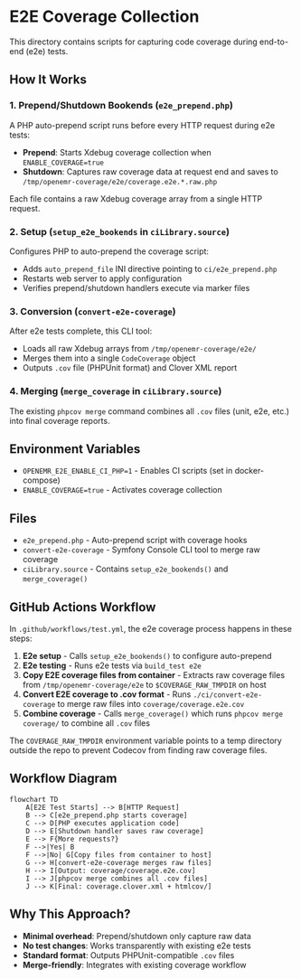 # E2E Coverage Collection

This directory contains scripts for capturing code coverage during end-to-end (e2e) tests.

## How It Works

### 1. Prepend/Shutdown Bookends (`e2e_prepend.php`)

A PHP auto-prepend script runs before every HTTP request during e2e tests:

- **Prepend**: Starts Xdebug coverage collection when `ENABLE_COVERAGE=true`
- **Shutdown**: Captures raw coverage data at request end and saves to `/tmp/openemr-coverage/e2e/coverage.e2e.*.raw.php`

Each file contains a raw Xdebug coverage array from a single HTTP request.

### 2. Setup (`setup_e2e_bookends` in `ciLibrary.source`)

Configures PHP to auto-prepend the coverage script:
- Adds `auto_prepend_file` INI directive pointing to `ci/e2e_prepend.php`
- Restarts web server to apply configuration
- Verifies prepend/shutdown handlers execute via marker files

### 3. Conversion (`convert-e2e-coverage`)

After e2e tests complete, this CLI tool:
- Loads all raw Xdebug arrays from `/tmp/openemr-coverage/e2e/`
- Merges them into a single `CodeCoverage` object
- Outputs `.cov` file (PHPUnit format) and Clover XML report

### 4. Merging (`merge_coverage` in `ciLibrary.source`)

The existing `phpcov merge` command combines all `.cov` files (unit, e2e, etc.) into final coverage reports.

## Environment Variables

- `OPENEMR_E2E_ENABLE_CI_PHP=1` - Enables CI scripts (set in docker-compose)
- `ENABLE_COVERAGE=true` - Activates coverage collection

## Files

- `e2e_prepend.php` - Auto-prepend script with coverage hooks
- `convert-e2e-coverage` - Symfony Console CLI tool to merge raw coverage
- `ciLibrary.source` - Contains `setup_e2e_bookends()` and `merge_coverage()`

## GitHub Actions Workflow

In `.github/workflows/test.yml`, the e2e coverage process happens in these steps:

1. **E2e setup** - Calls `setup_e2e_bookends()` to configure auto-prepend
2. **E2e testing** - Runs e2e tests via `build_test e2e`
3. **Copy E2E coverage files from container** - Extracts raw coverage files from `/tmp/openemr-coverage/e2e` to `$COVERAGE_RAW_TMPDIR` on host
4. **Convert E2E coverage to .cov format** - Runs `./ci/convert-e2e-coverage` to merge raw files into `coverage/coverage.e2e.cov`
5. **Combine coverage** - Calls `merge_coverage()` which runs `phpcov merge coverage/` to combine all `.cov` files

The `COVERAGE_RAW_TMPDIR` environment variable points to a temp directory outside the repo to prevent Codecov from finding raw coverage files.

## Workflow Diagram

```mermaid
flowchart TD
    A[E2E Test Starts] --> B[HTTP Request]
    B --> C[e2e_prepend.php starts coverage]
    C --> D[PHP executes application code]
    D --> E[Shutdown handler saves raw coverage]
    E --> F{More requests?}
    F -->|Yes| B
    F -->|No| G[Copy files from container to host]
    G --> H[convert-e2e-coverage merges raw files]
    H --> I[Output: coverage/coverage.e2e.cov]
    I --> J[phpcov merge combines all .cov files]
    J --> K[Final: coverage.clover.xml + htmlcov/]
```

## Why This Approach?

- **Minimal overhead**: Prepend/shutdown only capture raw data
- **No test changes**: Works transparently with existing e2e tests
- **Standard format**: Outputs PHPUnit-compatible `.cov` files
- **Merge-friendly**: Integrates with existing coverage workflow
